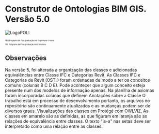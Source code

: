 # Construtor de Ontologias BIM GIS. Versão 5.0 

![LogoPOLI](https://github.com/user-attachments/assets/49e25bca-5e8d-4453-83cd-f6b36469552a)
<p style="font-size:6px;">PEU Programa de Pós-graduação em Engenharia Urbana</p>
<p style="font-size:6px;">PPE Programa de Pós-graduação em Estruturas</p>

## Observações 

Na versão 5, foi alterada a organização das classes e adicionadas equivalências entre Classe IFC e Categorias Revit.
As Classes IFC e Categorias de Revit (OST_) foram ordenadas de modo a ter os conceitos comuns (colunas B C D E).
Pode acontecer que algum conceito esteja presente num dos modelos de informação apenas. 
Na planilha de axiomas foram incorporadas colunas que definem Anotações sobre a Classe 
O trabalho está em processo de desenvolvimento portanto, os arquivos no repositório são continuamente atualizados e as mudanças podem ser de diversos graus.
Visualizações das classes em Protégé com OWLVIZ. 
As classes em amarelo são as definidas, as que figuram em laranja são as relações de equivalência entre classes. 
O texto "is-a" nas setas deve ser interpretado como uma relação entre as classes.
